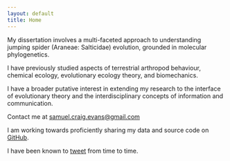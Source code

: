 ```yaml
---
layout: default
title: Home
---
```


My dissertation involves a multi-faceted approach to understanding jumping spider (Araneae: Salticidae) evolution, grounded in molecular phylogenetics.

I have previously studied aspects of terrestrial arthropod behaviour, chemical ecology, evolutionary ecology theory, and biomechanics.

I have a broader putative interest in extending my research to the interface of evolutionary theory and the interdisciplinary concepts of information and communication.

Contact me at samuel.craig.evans@gmail.com

I am working towards proficiently sharing my data and source code on [GitHub](https://github.com/scevans).

I have been known to [tweet](https://twitter.com/sc_evans) from time to time.
